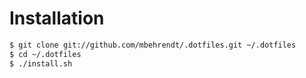 # Installation

``` bash
$ git clone git://github.com/mbehrendt/.dotfiles.git ~/.dotfiles
$ cd ~/.dotfiles
$ ./install.sh
```
